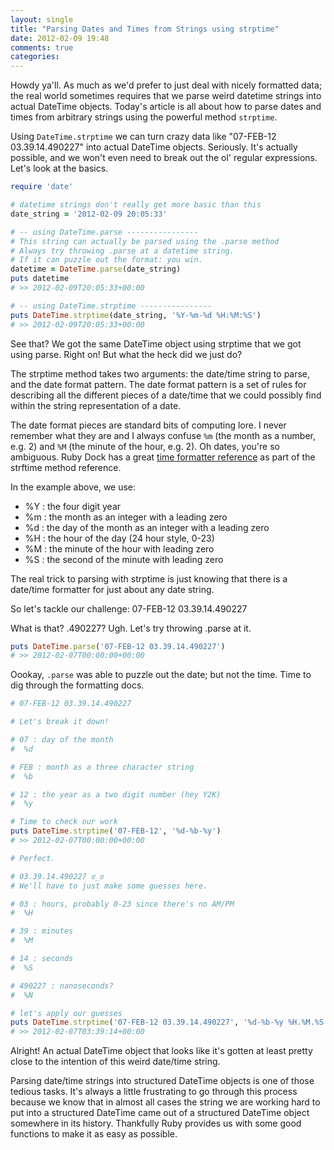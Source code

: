 ```yaml
---
layout: single
title: "Parsing Dates and Times from Strings using strptime"
date: 2012-02-09 19:48
comments: true
categories:
---
```


Howdy ya'll. As much as we'd prefer to just deal with nicely formatted data; the
real world sometimes requires that we parse weird datetime strings into actual
DateTime objects. Today's article is all about how to parse dates and times from
arbitrary strings using the powerful method `strptime`.

<!-- more -->

Using `DateTime.strptime` we can turn crazy data like "07-FEB-12
03.39.14.490227" into actual DateTime objects. Seriously. It's actually
possible, and we won't even need to break out the ol' regular expressions. Let's
look at the basics.

``` ruby
require 'date'

# datetime strings don't really get more basic than this
date_string = '2012-02-09 20:05:33'

# -- using DateTime.parse ----------------
# This string can actually be parsed using the .parse method
# Always try throwing .parse at a datetime string.
# If it can puzzle out the format: you win.
datetime = DateTime.parse(date_string)
puts datetime
# >> 2012-02-09T20:05:33+00:00

# -- using DateTime.strptime ----------------
puts DateTime.strptime(date_string, '%Y-%m-%d %H:%M:%S')
# >> 2012-02-09T20:05:33+00:00
```

See that? We got the same DateTime object using strptime that we got using
parse. Right on! But what the heck did we just do?

The strptime method takes two arguments: the date/time string to parse, and the
date format pattern. The date format pattern is a set of rules for describing
all the different pieces of a date/time that we could possibly find within the
string representation of a date.

The date format pieces are standard bits of computing lore. I never remember
what they are and I always confuse `%m` (the month as a number, e.g. 2) and `%M`
(the minute of the hour, e.g. 2). Oh dates, you're so ambiguous. Ruby Dock has a great
[time formatter reference](http://www.ruby-doc.org/stdlib-1.9.3/libdoc/date/rdoc/DateTime.html#method-i-strftime)
as part of the strftime method reference.

In the example above, we use:

- %Y : the four digit year
- %m : the month as an integer with a leading zero
- %d : the day of the month as an integer with a leading zero
- %H : the hour of the day (24 hour style, 0-23)
- %M : the minute of the hour with leading zero
- %S : the second of the minute with leading zero

The real trick to parsing with strptime is just knowing that there is a
date/time formatter for just about any date string.

So let's tackle our challenge: 07-FEB-12 03.39.14.490227

What is that? .490227? Ugh. Let's try throwing .parse at it.

``` ruby
puts DateTime.parse('07-FEB-12 03.39.14.490227')
# >> 2012-02-07T00:00:00+00:00
```

Oookay, `.parse` was able to puzzle out the date; but not the time. Time to dig
through the formatting docs.

``` ruby
# 07-FEB-12 03.39.14.490227

# Let's break it down!

# 07 : day of the month
#  %d

# FEB : month as a three character string
#  %b

# 12 : the year as a two digit number (hey Y2K)
#  %y

# Time to check our work
puts DateTime.strptime('07-FEB-12', '%d-%b-%y')
# >> 2012-02-07T00:00:00+00:00

# Perfect.

# 03.39.14.490227 ಠ_ಠ
# We'll have to just make some guesses here.

# 03 : hours, probably 0-23 since there's no AM/PM
#  %H

# 39 : minutes
#  %M

# 14 : seconds
#  %S

# 490227 : nanoseconds?
#  %N

# let's apply our guesses
puts DateTime.strptime('07-FEB-12 03.39.14.490227', '%d-%b-%y %H.%M.%S.%N')
# >> 2012-02-07T03:39:14+00:00
```

Alright! An actual DateTime object that looks like it's gotten at least pretty
close to the intention of this weird date/time string.

Parsing date/time strings into structured DateTime objects is one of those
tedious tasks. It's always a little frustrating to go through this process
because we know that in almost all cases the string we are working hard to put
into a structured DateTime came out of a structured DateTime object somewhere in
its history. Thankfully Ruby provides us with some good functions to make it as
easy as possible.
